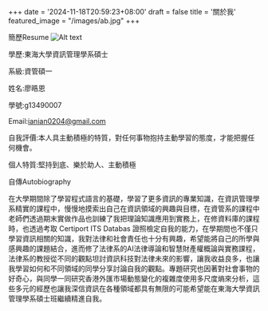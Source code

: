 +++
date = '2024-11-18T20:59:23+08:00'
draft = false
title = '關於我'
featured_image = "/images/ab.jpg"
+++

簡歷Resume 
![Alt text](/images/ms.jpg "ms")

學歷:東海大學資訊管理學系碩士

系級:資管碩一

姓名:廖晧恩

學號:g13490007

Email:ianian0204@gmail.com

自我評價:本人具主動積極的特質，對任何事物抱持主動學習的態度，才能把握任何機會。

個人特質:堅持到底、樂於助人、主動積極



自傳Autobiography

在大學期間除了學習程式語言的基礎，學習了更多資訊的專業知識，在資訊管理學系精實的課程中，慢慢地摸索出自己在資訊領域的興趣與目標，在資管系的課程中老師們透過期末實做作品也訓練了我把理論知識應用到實務上，在修資料庫的課程時，也透過考取 Certiport ITS Databas 證照檢定自我的能力，在學期間也不僅只學習資訊相關的知識，我對法律和社會責任也十分有興趣，希望能將自己的所學與感興趣的課題結合，進而修了法律系的AI法律導論和智慧財產權概論與實務課程，法律系的教授從不同的觀點坦討資訊科技對法律未來的影響，讓我收益良多，也讓我學習如何和不同領域的同學分享討論自我的觀點。專題研究也因著對社會事物的好奇心，與同學一同研究香港外匯市場動態變化的複雜度使用多尺度熵來分析，這些多元的經歷也讓我深信資訊在各種領域都具有無限的可能希望能在東海大學資訊管理學系碩士班繼續精進自我。



